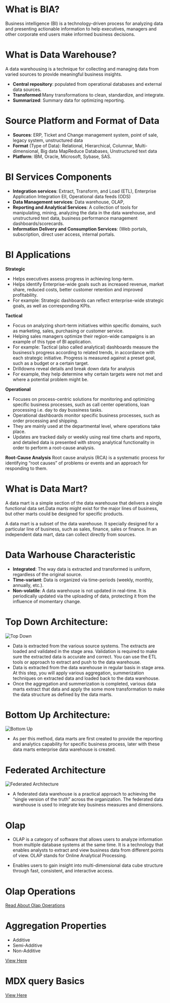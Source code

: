 # What is BIA?

Business intelligence (BI) is a technology-driven process for analyzing data and presenting actionable information to help executives, managers and other corporate end users make informed business decisions.

# What is Data Warehouse?

A data warehousing is a technique for collecting and managing data from varied sources to provide meaningful business insights.

 - **Central repository**: populated from operational databases and external data sources.
 - **Transformed**:Many transformations to clean, standardize, and integrate.
 - **Summarized**: Summary data for optimizing reporting.
 
# Source Platform and Format of Data

 - **Sources**: ERP, Ticket and Change management system, point of sale, legacy system, unstructured data
- **Format** (Type of Data): Relational, Hierarchical, Columnar, Multi-dimensional, Big data MapReduce Databases, Unstructured text data
- **Platform**: IBM, Oracle, Microsoft, Sybase, SAS.

# BI Services Components

- **Integration services**: Extract, Transform, and Load (ETL), Enterprise Application Integration EII, Operational data feeds (ODS)
- **Data Management services**: Data warehouse, OLAP,
- **Reporting and Analytical Services**: A collection of tools for manipulating, mining, analyzing the data in the data warehouse, and unstructured text data,  business performance management dashboards/scorecards.
- **Information Delivery and Consumption Services**:  (Web portals, subscription, direct user access, internal portals.

# BI Applications

**Strategic**

- Helps executives assess progress in achieving long-term.
- Helps identify Enterprise-wide goals such as increased revenue, market share, reduced costs, better customer retention and improved profitability.
- For example:
Strategic dashboards can reflect enterprise-wide strategic goals, as well as corresponding KPIs.

**Tactical**
 - Focus on analyzing short-term initiatives within specific domains, such as marketing, sales, purchasing or customer service.
 - Helping sales managers optimize their region-wide campaigns is an example of this type of BI application.
- For example:
Tactical (also called analytical) dashboards measure the business’s progress according to related trends, in accordance with each strategic initiative. Progress is measured against a preset goal, such as a budget or a certain target.
 - Drilldowns reveal details and break down data for analysis
 - For example, they help determine why certain targets were not met and where a potential problem might be.

**Operational**
- Focuses on process-centric solutions for monitoring and optimizing specific business processes, such as call center operations, loan processing i.e. day to day bussiness tasks.
- Operational dashboards monitor specific business processes, such as order processing and shipping.
- They are mainly used at the departmental level, where operations take place.
- Updates are tracked daily or weekly using real time charts and reports, and detailed data is presented with strong analytical functionality in order to perform a root-cause analysis.

**Root-Cause Analysis**
Root cause analysis (RCA) is a systematic process for identifying “root causes” of problems or events and an approach for responding to them.
 

# What is Data Mart?
A data mart is a simple section of the data warehouse that delivers a single functional data set.Data marts might exist for the major lines of business, but other marts could be designed for specific products.

A data mart is a subset of the data warehouse. It specially designed for a particular line of business, such as sales, finance, sales or finance. In an independent data mart, data can collect directly from sources.

# Data Warhouse Characteristic
- **Integrated**: The way data is extracted and transformed is uniform, regardless of the original source.
- **Time-variant**: Data is organized via time-periods (weekly, monthly, annually, etc.).
- **Non-volatile**: A data warehouse is not updated in real-time. It is periodically updated via the uploading
of data, protecting it from the influence of momentary change.


# Top Down Architecture:
![Top Down](http://dwgeek.com/wp-content/uploads/2016/09/Data-Warehouse-Design-Approaches-Top-Down.jpg)

- Data is extracted from the various source systems. The extracts are loaded and validated in the stage area. Validation is required to make sure the extracted data is accurate and correct. You can use the ETL tools or approach to extract and push to the data warehouse.
- Data is extracted from the data warehouse in regular basis in stage area. At this step, you will apply various aggregation, summerization techniques on extracted data and loaded back to the data warehouse.
- Once the aggregation and summerization is completed, various data marts extract that data and apply the some more transformation to make the data structure as defined by the data marts.

# Bottom Up Architecture:

![Bottom Up](http://dwgeek.com/wp-content/uploads/2016/09/Data-Warehouse-Design-Approaches-Bottom-Up.jpg)

- As per this method, data marts are first created to provide the reporting and analytics capability for specific business process, later with these data marts enterprise data warehouse is created.

# Federated Architecture
![Federated Architecture](http://www.zentut.com/wp-content/uploads/2012/10/rf-fdw.jpg)

- A federated data warehouse is a practical approach to achieving the “single version of the truth” across the organization. The federated data warehouse is used to integrate key business measures and dimensions.


# Olap
- OLAP is a category of software that allows users to analyze information from multiple database systems at the same time. It is a technology that enables analysts to extract and view business data from different points of view. OLAP stands for Online Analytical Processing.

- Enables users to gain insight into multi-dimensional data cube structure through fast, consistent, and interactive access.

# Olap Operations
[Read About Olap Operations](https://www.guru99.com/online-analytical-processing.html)

# Aggregation Properties
- Additive
- Semi-Additive
 - Non-Additive
 
[View Here](https://www.youtube.com/watch?v=RRCq3Jgd5Zk)


# MDX query Basics
[View Here](https://www.youtube.com/watch?v=tlAcR0mqWYQ)






  
 
